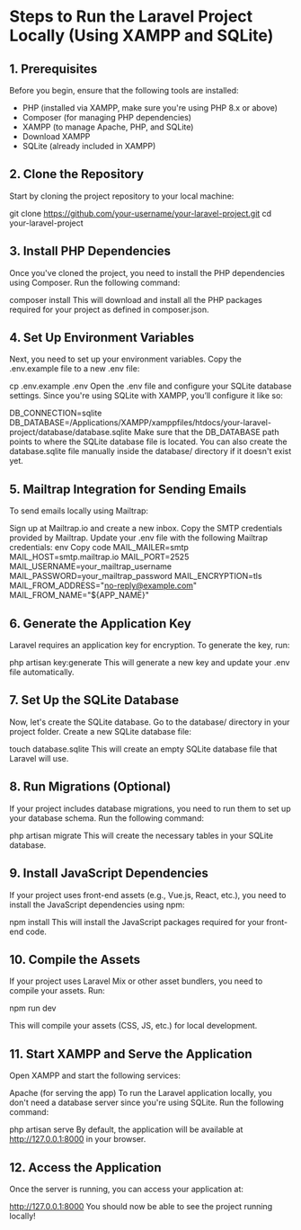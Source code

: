 # Steps to Run the Laravel Project Locally (Using XAMPP and SQLite)
## 1. Prerequisites
Before you begin, ensure that the following tools are installed:

- PHP (installed via XAMPP, make sure you're using PHP 8.x or above)
- Composer (for managing PHP dependencies)
- XAMPP (to manage Apache, PHP, and SQLite)
- Download XAMPP
- SQLite (already included in XAMPP)

## 2. Clone the Repository
Start by cloning the project repository to your local machine:

git clone https://github.com/your-username/your-laravel-project.git
cd your-laravel-project

## 3. Install PHP Dependencies
Once you've cloned the project, you need to install the PHP dependencies using Composer. Run the following command:

composer install
This will download and install all the PHP packages required for your project as defined in composer.json.

## 4. Set Up Environment Variables
Next, you need to set up your environment variables. Copy the .env.example file to a new .env file:

cp .env.example .env
Open the .env file and configure your SQLite database settings. Since you're using SQLite with XAMPP, you’ll configure it like so: 

DB_CONNECTION=sqlite
DB_DATABASE=/Applications/XAMPP/xamppfiles/htdocs/your-laravel-project/database/database.sqlite
Make sure that the DB_DATABASE path points to where the SQLite database file is located. You can also create the database.sqlite file manually inside the database/ directory if it doesn't exist yet.

## 5. Mailtrap Integration for Sending Emails
To send emails locally using Mailtrap:

Sign up at Mailtrap.io and create a new inbox.
Copy the SMTP credentials provided by Mailtrap.
Update your .env file with the following Mailtrap credentials:
env
Copy code
MAIL_MAILER=smtp
MAIL_HOST=smtp.mailtrap.io
MAIL_PORT=2525
MAIL_USERNAME=your_mailtrap_username
MAIL_PASSWORD=your_mailtrap_password
MAIL_ENCRYPTION=tls
MAIL_FROM_ADDRESS="no-reply@example.com"
MAIL_FROM_NAME="${APP_NAME}"
## 6. Generate the Application Key
Laravel requires an application key for encryption. To generate the key, run:

php artisan key:generate
This will generate a new key and update your .env file automatically.

## 7. Set Up the SQLite Database
Now, let's create the SQLite database.
Go to the database/ directory in your project folder.
Create a new SQLite database file:

touch database.sqlite
This will create an empty SQLite database file that Laravel will use.

## 8. Run Migrations (Optional)
If your project includes database migrations, you need to run them to set up your database schema. Run the following command:

php artisan migrate
This will create the necessary tables in your SQLite database.

## 9. Install JavaScript Dependencies
If your project uses front-end assets (e.g., Vue.js, React, etc.), you need to install the JavaScript dependencies using npm:

npm install
This will install the JavaScript packages required for your front-end code.

## 10. Compile the Assets
If your project uses Laravel Mix or other asset bundlers, you need to compile your assets. Run:

npm run dev

This will compile your assets (CSS, JS, etc.) for local development.

## 11. Start XAMPP and Serve the Application
Open XAMPP and start the following services:

Apache (for serving the app)
To run the Laravel application locally, you don't need a database server since you're using SQLite. Run the following command:

php artisan serve
By default, the application will be available at http://127.0.0.1:8000 in your browser.

## 12. Access the Application
Once the server is running, you can access your application at:

http://127.0.0.1:8000
You should now be able to see the project running locally!
